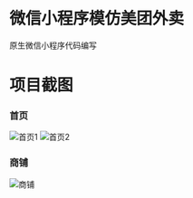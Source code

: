 # 微信小程序模仿美团外卖

原生微信小程序代码编写

# 项目截图

### 首页

![首页1](https://github.com/pwx123/wechat-meituan/raw/master/screenshots/index.png)
![首页2](https://github.com/pwx123/wechat-meituan/raw/master/screenshots/index-1.png)

### 商铺

![商铺](https://github.com/pwx123/wechat-meituan/raw/master/screenshots/store.png)
